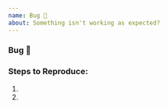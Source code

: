 ```yaml
---
name: Bug 🐞
about: Something isn't working as expected?
---
```


<!-- Please search existing issues to avoid creating duplicates. -->

### Bug 🐞
<!-- Provide as much useful information as you can. -->



### Steps to Reproduce:

1. 
2. 



<!-- If you have code sample, error messages, stack traces, please provide it. -->
<!-- Optionally think about how this could be fixed. Can you fix it and submit a PR? -->

